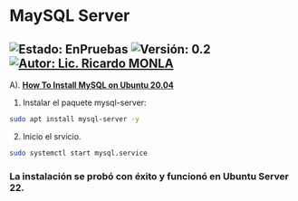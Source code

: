 # MaySQL Server

![Estado: EnPruebas](https://img.shields.io/badge/Estado-EnPruebas-brightgreen)
![Versión: 0.2](https://img.shields.io/badge/Versión-0.2-blue)
[![Autor: Lic. Ricardo MONLA](https://img.shields.io/badge/Autor-Lic.%20Ricardo%20MONLA-orange)](mailto:rmonla@frlr.utn.edu.ar)
--------------  

A). [**How To Install MySQL on Ubuntu 20.04**](https://www.devart.com/dbforge/mysql/how-to-install-mysql-on-ubuntu/](https://www.digitalocean.com/community/tutorials/how-to-install-mysql-on-ubuntu-20-04))

  1. Instalar el paquete mysql-server:
~~~bash
sudo apt install mysql-server -y
~~~
  2. Inicio el srvicio.
~~~bash
sudo systemctl start mysql.service
~~~

### La instalación se probó con éxito y funcionó en Ubuntu Server 22.
